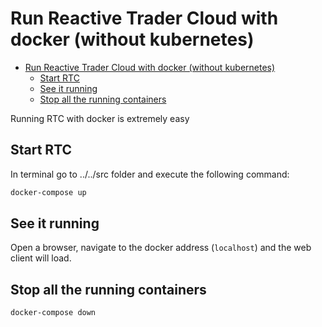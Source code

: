 # Run Reactive Trader Cloud with docker (without kubernetes)

- [Run Reactive Trader Cloud with docker (without kubernetes)](#run-reactive-trader-cloud-with-docker-without-kubernetes)
    - [Start RTC](#start-rtc)
    - [See it running](#see-it-running)
    - [Stop all the running containers](#stop-all-the-running-containers)

Running RTC with docker is extremely easy

## Start RTC
In terminal go to ../../src folder and execute the following command:
```bash
docker-compose up
```

## See it running
Open a browser, navigate to the docker address (`localhost`) and the web client will load.

## Stop all the running containers
```bash
docker-compose down
```
